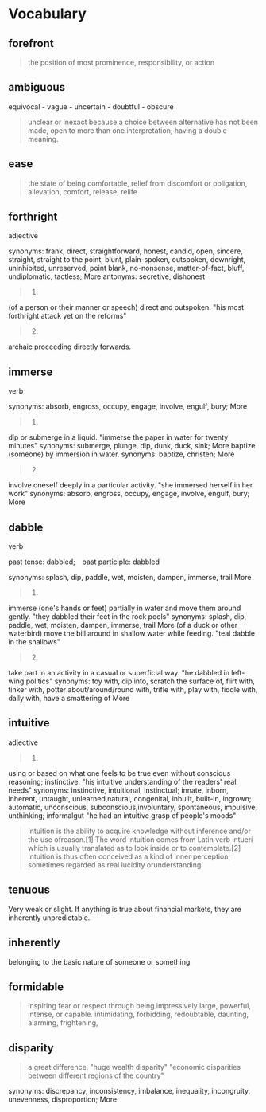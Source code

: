 Vocabulary
==========

forefront
---------
> the position of most prominence, responsibility, or action

ambiguous
---------
equivocal - vague - uncertain - doubtful - obscure

> unclear or inexact because a choice between alternative has not been made, open to more than one interpretation; having a double meaning.
    
ease
----
> the state of being comfortable, relief from discomfort or obligation, allevation, comfort, release, relife

forthright
----------
adjective

synonyms:	frank, direct, straightforward, honest, candid, open, sincere, straight, straight to the point, blunt, plain-spoken, outspoken, downright, uninhibited, unreserved, point blank, no-nonsense, matter-of-fact, bluff, undiplomatic, tactless; More
antonyms:	secretive, dishonest
> 1.
(of a person or their manner or speech) direct and outspoken.
"his most forthright attack yet on the reforms"

> 2.
archaic
proceeding directly forwards.

immerse
-------
verb

synonyms:	absorb, engross, occupy, engage, involve, engulf, bury; More

> 1.
dip or submerge in a liquid.
"immerse the paper in water for twenty minutes"
synonyms:	submerge, plunge, dip, dunk, duck, sink; More
baptize (someone) by immersion in water.
synonyms:	baptize, christen; More

> 2.
involve oneself deeply in a particular activity.
"she immersed herself in her work"
synonyms:	absorb, engross, occupy, engage, involve, engulf, bury; More

dabble
------
verb

past tense: dabbled; past participle: dabbled

synonyms:	splash, dip, paddle, wet, moisten, dampen, immerse, trail More

> 1.
immerse (one's hands or feet) partially in water and move them around gently.
"they dabbled their feet in the rock pools"
synonyms:	splash, dip, paddle, wet, moisten, dampen, immerse, trail More
(of a duck or other waterbird) move the bill around in shallow water while feeding.
"teal dabble in the shallows"

> 2.
take part in an activity in a casual or superficial way.
"he dabbled in left-wing politics"
synonyms:	toy with, dip into, scratch the surface of, flirt with, tinker with, potter about/around/round with, trifle with, play with, fiddle with, dally with, have a smattering of More

intuitive
---------
adjective

> 1.
using or based on what one feels to be true even without conscious reasoning; instinctive.
"his intuitive understanding of the readers' real needs"
synonyms:	instinctive, intuitional, instinctual;
innate, inborn, inherent, untaught, unlearned,natural, congenital, inbuilt, built-in, ingrown;
automatic, unconscious, subconscious,involuntary, spontaneous, impulsive, unthinking;
informalgut
"he had an intuitive grasp of people's moods"

> Intuition is the ability to acquire knowledge without inference and/or the use ofreason.[1] The word intuition comes from Latin verb intueri which is usually translated as to look inside or to contemplate.[2] Intuition is thus often conceived as a kind of inner perception, sometimes regarded as real lucidity orunderstanding

tenuous
-------
Very weak or slight.
If anything is true about financial markets, they are inherently unpredictable.

inherently
----------
belonging to the basic nature of someone or something

formidable
----------
> inspiring fear or respect through being impressively large, powerful, intense, or capable.
intimidating, forbidding, redoubtable, daunting, alarming, frightening,

disparity
---------
> a great difference.
"huge wealth disparity"
"economic disparities between different regions of the country"

synonyms:    discrepancy, inconsistency, imbalance, inequality, incongruity, unevenness, disproportion; More
